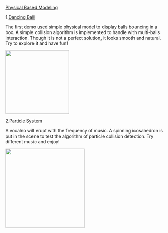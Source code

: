 [Physical Based Modeling](https://enoch-lee.github.io/Physically-Based-Model/)

1.[Dancing Ball](bounce-ball.html)

The first demo used simple physical model to display balls bouncing in a box. A simple collision algorithm is implemented to handle with multi-balls interaction. Though it is not a perfect solution, it looks smooth and natural. Try to explore it and have fun!

<img src="https://i.imgur.com/WRT1eCz.png"  height = "200" />



2.[Particle System](particel.html)

A vocalno will erupt with the frequency of music. A spinning icosahedron is put in the scene to test the algorithm of particle collision detection. Try different music and enjoy!

<img src="https://i.imgur.com/DV2VseB.png"  height = "250" />